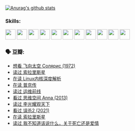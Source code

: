 
[![Anurag's github stats](https://github-readme-stats.vercel.app/api?username=w940853815)](https://github.com/anuraghazra/github-readme-stats)

### Skills:

<code><img height="32" src="https://cdn.jsdelivr.net/npm/simple-icons@v5/icons/python.svg"></code>
<code><img height="32" src="https://cdn.jsdelivr.net/npm/simple-icons@v5/icons/javascript.svg"></code>
<code><img height="32" src="https://cdn.jsdelivr.net/npm/simple-icons@v5/icons/django.svg"></code>
<code><img height="32" src="https://cdn.jsdelivr.net/npm/simple-icons@v5/icons/flask.svg"></code>
<code><img height="32" src="https://cdn.jsdelivr.net/npm/simple-icons@v5/icons/vuetify.svg"></code>
<code><img height="32" src="https://cdn.jsdelivr.net/npm/simple-icons@v5/icons/git.svg"></code>
<code><img height="32" src="https://cdn.jsdelivr.net/npm/simple-icons@v5/icons/docker.svg"></code>
<code><img height="32" src="https://cdn.jsdelivr.net/npm/simple-icons@v5/icons/postgresql.svg"></code>
<code><img height="32" src="https://cdn.jsdelivr.net/npm/simple-icons@v5/icons/elasticsearch.svg"></code>
<code><img height="32" src="https://cdn.jsdelivr.net/npm/simple-icons@v5/icons/macos.svg"></code>
<code><img height="32" src="https://cdn.jsdelivr.net/npm/simple-icons@v5/icons/linux.svg"></code>

### 🗣 豆瓣:

<!-- DOUBAN-ACTIVITIES:START -->
- [想看 飞向太空 Солярис‎ (1972)](https://www.douban.com/people/136069238/status/3792219567/?_i=46936277)
- [读过 索拉里斯星](https://www.douban.com/people/136069238/status/3792213928/?_i=46936277)
- [在读 Linux内核深度解析](https://www.douban.com/people/136069238/status/3790997133/?_i=46936277)
- [在读 普京传](https://www.douban.com/people/136069238/status/3786411478/?_i=46936277)
- [读过 运维前线](https://www.douban.com/people/136069238/status/3786410747/?_i=46936277)
- [看过 思维空间 Anna‎ (2013)](https://www.douban.com/people/136069238/status/3786092531/?_i=46936277)
- [读过 李光耀观天下](https://www.douban.com/people/136069238/status/3779830661/?_i=46936277)
- [看过 误杀2‎ (2021)](https://www.douban.com/people/136069238/status/3779360592/?_i=46936277)
- [在读 索拉里斯星](https://www.douban.com/people/136069238/status/3779002317/?_i=46936277)
- [读过 我不知道该说什么，关于死亡还是爱情](https://www.douban.com/people/136069238/status/3778409279/?_i=46936277)
<!-- DOUBAN-ACTIVITIES:END -->
<!--
**w940853815/w940853815** is a ✨ _special_ ✨ repository because its `README.md` (this file) appears on your GitHub profile.

Here are some ideas to get you started:

- 🔭 I’m currently working on ...
- 🌱 I’m currently learning ...
- 👯 I’m looking to collaborate on ...
- 🤔 I’m looking for help with ...
- 💬 Ask me about ...
- 📫 How to reach me: ...
- 😄 Pronouns: ...
- ⚡ Fun fact: ...
-->
